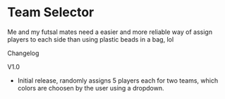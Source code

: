 # Team Selector

Me and my futsal mates need a easier and more reliable way of assign players to each side than using plastic beads in a bag, lol

Changelog

V1.0

- Initial release, randomly assigns 5 players each for two teams, which colors are choosen by the user using a dropdown.

